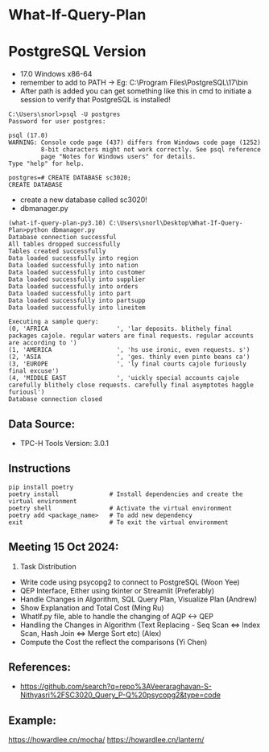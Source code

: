 # What-If-Query-Plan

# PostgreSQL Version
- 17.0 Windows x86-64
- remember to add to PATH -> Eg: C:\Program Files\PostgreSQL\17\bin
- After path is added you can get something like this in cmd to initiate a session to verify that PostgreSQL is installed!
```
C:\Users\snorl>psql -U postgres
Password for user postgres:

psql (17.0)
WARNING: Console code page (437) differs from Windows code page (1252)
         8-bit characters might not work correctly. See psql reference
         page "Notes for Windows users" for details.
Type "help" for help.

postgres=# CREATE DATABASE sc3020;
CREATE DATABASE
```
- create a new database called sc3020!
- dbmanager.py
```
(what-if-query-plan-py3.10) C:\Users\snorl\Desktop\What-If-Query-Plan>python dbmanager.py
Database connection successful
All tables dropped successfully
Tables created successfully
Data loaded successfully into region
Data loaded successfully into nation
Data loaded successfully into customer
Data loaded successfully into supplier
Data loaded successfully into orders
Data loaded successfully into part
Data loaded successfully into partsupp
Data loaded successfully into lineitem

Executing a sample query:
(0, 'AFRICA                   ', 'lar deposits. blithely final packages cajole. regular waters are final requests. regular accounts are according to ')
(1, 'AMERICA                  ', 'hs use ironic, even requests. s')
(2, 'ASIA                     ', 'ges. thinly even pinto beans ca')
(3, 'EUROPE                   ', 'ly final courts cajole furiously final excuse')
(4, 'MIDDLE EAST              ', 'uickly special accounts cajole carefully blithely close requests. carefully final asymptotes haggle furiousl')
Database connection closed
```

## Data Source:
- TPC-H Tools Version: 3.0.1

## Instructions
```
pip install poetry
poetry install              # Install dependencies and create the virtual environment
poetry shell                # Activate the virtual environment
poetry add <package_name>   # To add new dependency
exit                        # To exit the virtual environment
```

## Meeting 15 Oct 2024:
1. Task Distribution
- Write code using psycopg2 to connect to PostgreSQL (Woon Yee)
- QEP Interface, Either using tkinter or Streamlit (Preferably)
 - Handle Changes in Algorithm, SQL Query Plan, Visualize Plan (Andrew)
 - Show Explanation and Total Cost (Ming Ru)
- WhatIf.py file, able to handle the changing of AQP <-> QEP
 - Handling the Changes in Algorithm (Text Replacing - Seq Scan <=> Index Scan, Hash Join <=> Merge Sort etc) (Alex)
 - Compute the Cost the reflect the comparisons (Yi Chen)

## References:
- https://github.com/search?q=repo%3AVeeraraghavan-S-Nithyasri%2FSC3020_Query_P-Q%20psycopg2&type=code

## Example:
https://howardlee.cn/mocha/
https://howardlee.cn/lantern/

